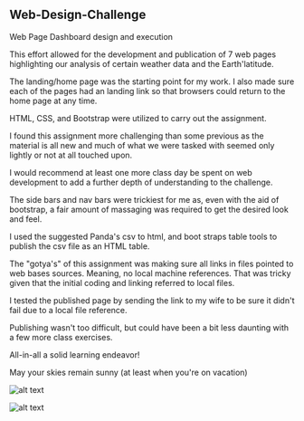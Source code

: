 ## Web-Design-Challenge
Web Page Dashboard design and execution

This effort allowed for the development and publication of 7 web pages highlighting our analysis of certain weather data and the Earth'latitude. 

The landing/home page was the starting point for my work. I also made sure each of the pages had an landing link so that browsers could return to the home page at any time. 

HTML, CSS, and Bootstrap were utilized to carry out the assignment. 

I found this assignment more challenging than some previous as the material is all new and much of what we were tasked with seemed only lightly or not at all touched upon. 

I would recommend at least one more class day be spent on web development to add a further depth of understanding to the challenge. 

The side bars and nav bars were trickiest for me as, even with the aid of bootstrap, a fair amount of massaging was required to get the desired look and feel. 

I used the suggested Panda's csv to html, and boot straps table tools to publish the csv file as an HTML table. 

The "gotya's" of this assignment was making sure all links in files pointed to web bases sources. Meaning, no local machine references. That was tricky given that the initial coding and linking referred to local files. 

I tested the published page by sending the link to my wife to be sure it didn't fail due to a local file reference.

Publishing wasn't too difficult, but could have been a bit less daunting with a few more class exercises. 

All-in-all a solid learning endeavor!

May your skies remain sunny (at least when you're on vacation)

![alt text](https://www.kroger.com/product/images/large/front/0019181735007)

![alt text](https://www.nasa.gov/sites/default/files/thumbnails/image/ae3_westernhemisphere_geos_2019246_lrg.jpg)

